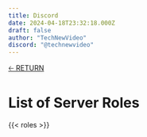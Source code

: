 ```yaml
---
title: Discord
date: 2024-04-18T23:32:18.000Z
draft: false
author: "TechNewVideo"
discord: "@technewvideo"
---
```


[🡠 RETURN](..)

# List of Server Roles

{{< roles >}}